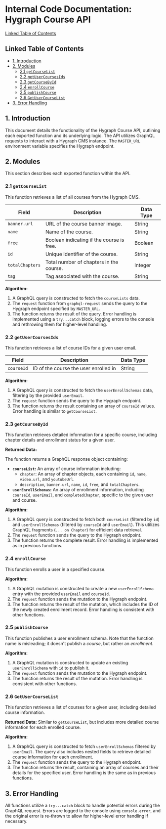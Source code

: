 # Internal Code Documentation: Hygraph Course API

[Linked Table of Contents](#linked-table-of-contents)

## Linked Table of Contents

* [1. Introduction](#1-introduction)
* [2. Modules](#2-modules)
    * [2.1 `getCourseList`](#21-getcourselist)
    * [2.2 `getUserCoursesIds`](#22-getusercoursesids)
    * [2.3 `getCourseById`](#23-getcoursebyid)
    * [2.4 `enrollCourse`](#24-enrollcourse)
    * [2.5 `publishCourse`](#25-publishcourse)
    * [2.6 `GetUserCourseList`](#26-getusercourselist)
* [3. Error Handling](#3-error-handling)


## 1. Introduction

This document details the functionality of the Hygraph Course API, outlining each exported function and its underlying logic.  The API utilizes GraphQL requests to interact with a Hygraph CMS instance. The `MASTER_URL` environment variable specifies the Hygraph endpoint.


## 2. Modules

This section describes each exported function within the API.

### 2.1 `getCourseList`

This function retrieves a list of all courses from the Hygraph CMS.

| Field          | Description                                  | Data Type |
|-----------------|----------------------------------------------|------------|
| `banner.url`   | URL of the course banner image.             | String     |
| `name`          | Name of the course.                          | String     |
| `free`          | Boolean indicating if the course is free.    | Boolean    |
| `id`            | Unique identifier of the course.              | String     |
| `totalChapters` | Total number of chapters in the course.      | Integer    |
| `tag`           | Tag associated with the course.              | String     |


**Algorithm:**

1.  A GraphQL query is constructed to fetch the `courseLists` data.
2.  The `request` function from `graphql-request` sends the query to the Hygraph endpoint specified by `MASTER_URL`.
3.  The function returns the result of the query.  Error handling is implemented using a `try...catch` block, logging errors to the console and rethrowing them for higher-level handling.


### 2.2 `getUserCoursesIds`

This function retrieves a list of course IDs for a given user email.

| Field       | Description                      | Data Type |
|-------------|----------------------------------|------------|
| `courseId`  | ID of the course the user enrolled in | String     |


**Algorithm:**

1.  A GraphQL query is constructed to fetch the `userEnrollSchemas` data, filtering by the provided `userEmail`.
2.  The `request` function sends the query to the Hygraph endpoint.
3.  The function returns the result containing an array of `courseId` values. Error handling is similar to `getCourseList`.


### 2.3 `getCourseById`

This function retrieves detailed information for a specific course, including chapter details and enrollment status for a given user.

**Returned Data:**

The function returns a GraphQL response object containing:

* **`courseList`:** An array of course information including:
    * `chapter`: An array of chapter objects, each containing `id`, `name`, `video.url`, and `youtubeUrl`.
    * `description`, `banner.url`, `name`, `id`, `free`, and `totalChapters`.
* **`userEnrollSchemas`:** An array of enrollment information, including `courseId`, `userEmail`, and `completedChapter`, specific to the given user and course.



**Algorithm:**

1. A GraphQL query is constructed to fetch both `courseList` (filtered by `id`) and `userEnrollSchemas` (filtered by `courseId` and `userEmail`).  This utilizes GraphQL fragments (`... on Chapter`) for efficient data retrieval.
2. The `request` function sends the query to the Hygraph endpoint.
3. The function returns the complete result.  Error handling is implemented as in previous functions.


### 2.4 `enrollCourse`

This function enrolls a user in a specified course.

**Algorithm:**

1. A GraphQL mutation is constructed to create a new `userEnrollSchema` entry with the provided `userEmail` and `courseId`.
2. The `request` function sends the mutation to the Hygraph endpoint.
3. The function returns the result of the mutation, which includes the ID of the newly created enrollment record. Error handling is consistent with other functions.


### 2.5 `publishCourse`

This function publishes a user enrollment schema.  Note that the function name is misleading; it doesn't publish a *course*, but rather an *enrollment*.

**Algorithm:**

1.  A GraphQL mutation is constructed to update an existing `userEnrollSchema` with `id` to publish it.
2.  The `request` function sends the mutation to the Hygraph endpoint.
3.  The function returns the result of the mutation. Error handling is consistent with other functions.


### 2.6 `GetUserCourseList`

This function retrieves a list of courses for a given user, including detailed course information.

**Returned Data:**  Similar to `getCourseList`, but includes more detailed course information for each enrolled course.

**Algorithm:**

1. A GraphQL query is constructed to fetch `userEnrollSchemas` filtered by `userEmail`.  The query also includes nested fields to retrieve detailed course information for each enrollment.
2. The `request` function sends the query to the Hygraph endpoint.
3. The function returns the result, containing an array of courses and their details for the specified user. Error handling is the same as in previous functions.


## 3. Error Handling

All functions utilize a `try...catch` block to handle potential errors during the GraphQL request. Errors are logged to the console using `console.error`, and the original error is re-thrown to allow for higher-level error handling if necessary.
